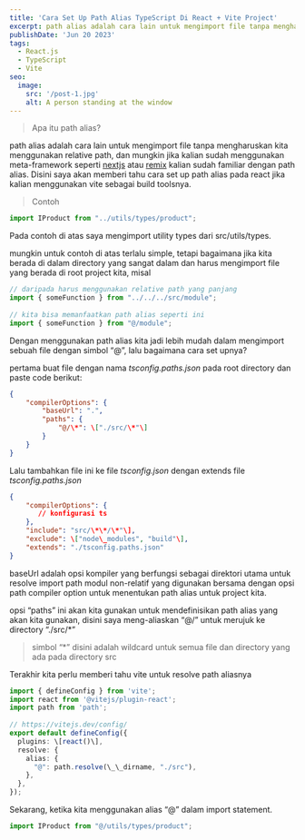 ```yaml
---
title: 'Cara Set Up Path Alias TypeScript Di React + Vite Project'
excerpt: path alias adalah cara lain untuk mengimport file tanpa mengharuskan kita menggunakan relative path, dan mungkin jika kalian sudah menggunakan meta-framework seperti nextjs atau remix kalian sudah familiar dengan path alias. Disini saya akan memberi tahu cara set up path alias pada react jika kalian menggunakan vite sebagai build toolsnya.
publishDate: 'Jun 20 2023'
tags:
  - React.js
  - TypeScript
  - Vite
seo:
  image:
    src: '/post-1.jpg'
    alt: A person standing at the window
---
```

> Apa itu path alias?

path alias adalah cara lain untuk mengimport file tanpa mengharuskan kita menggunakan relative path, dan mungkin jika kalian sudah menggunakan meta-framework seperti [nextjs](https://nextjs.org/) atau [remix](http://remix.run/) kalian sudah familiar dengan path alias. Disini saya akan memberi tahu cara set up path alias pada react jika kalian menggunakan vite sebagai build toolsnya.

> Contoh

```js
import IProduct from "../utils/types/product";
```

Pada contoh di atas saya mengimport utility types dari src/utils/types.

mungkin untuk contoh di atas terlalu simple, tetapi bagaimana jika kita berada di dalam directory yang sangat dalam dan harus mengimport file yang berada di root project kita, misal

```js
// daripada harus menggunakan relative path yang panjang  
import { someFunction } from "../../../src/module";  
  
// kita bisa memanfaatkan path alias seperti ini  
import { someFunction } from "@/module";
```

Dengan menggunakan path alias kita jadi lebih mudah dalam mengimport sebuah file dengan simbol “@”, lalu bagaimana cara set upnya?

pertama buat file dengan nama _tsconfig.paths.json_ pada  root directory  dan paste code berikut:

```json
{  
    "compilerOptions": {  
        "baseUrl": ".",  
        "paths": {  
            "@/\*": \["./src/\*"\]  
        }  
    }  
}
```

Lalu tambahkan file ini ke file _tsconfig.json_ dengan extends file _tsconfig.paths.json_

```json
{  
    "compilerOptions": {  
       // konfigurasi ts  
    },  
    "include": "src/\*\*/\*"\],  
    "exclude": \["node\_modules", "build"\],  
    "extends": "./tsconfig.paths.json"  
}
```

baseUrl adalah opsi kompiler yang berfungsi sebagai direktori utama untuk resolve import path modul non-relatif yang digunakan bersama dengan opsi path compiler option untuk menentukan path alias untuk project kita.

opsi “paths” ini akan kita gunakan untuk mendefinisikan path alias yang akan kita gunakan, disini saya meng-aliaskan “@/” untuk merujuk ke directory “./src/\*”

> simbol “\*” disini adalah wildcard untuk semua file dan directory yang ada pada directory src

Terakhir kita perlu memberi tahu vite untuk resolve path aliasnya

```ts
import { defineConfig } from 'vite';  
import react from '@vitejs/plugin-react';  
import path from 'path';  
  
// https://vitejs.dev/config/  
export default defineConfig({  
  plugins: \[react()\],  
  resolve: {  
    alias: {  
      "@": path.resolve(\_\_dirname, "./src"),  
    },  
  },  
});
```

Sekarang, ketika kita menggunakan alias “@” dalam import statement.

```ts
import IProduct from "@/utils/types/product";
```
